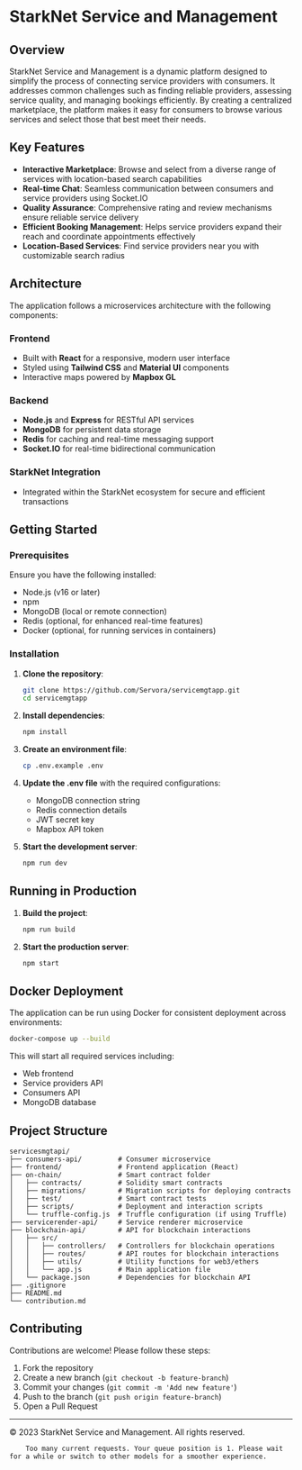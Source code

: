           
# StarkNet Service and Management



## Overview

StarkNet Service and Management is a dynamic platform designed to simplify the process of connecting service providers with consumers. It addresses common challenges such as finding reliable providers, assessing service quality, and managing bookings efficiently. By creating a centralized marketplace, the platform makes it easy for consumers to browse various services and select those that best meet their needs.

## Key Features

- **Interactive Marketplace**: Browse and select from a diverse range of services with location-based search capabilities
- **Real-time Chat**: Seamless communication between consumers and service providers using Socket.IO
- **Quality Assurance**: Comprehensive rating and review mechanisms ensure reliable service delivery
- **Efficient Booking Management**: Helps service providers expand their reach and coordinate appointments effectively
- **Location-Based Services**: Find service providers near you with customizable search radius

## Architecture

The application follows a microservices architecture with the following components:

### Frontend
- Built with **React** for a responsive, modern user interface
- Styled using **Tailwind CSS** and **Material UI** components
- Interactive maps powered by **Mapbox GL**

### Backend
- **Node.js** and **Express** for RESTful API services
- **MongoDB** for persistent data storage
- **Redis** for caching and real-time messaging support
- **Socket.IO** for real-time bidirectional communication

### StarkNet Integration
- Integrated within the StarkNet ecosystem for secure and efficient transactions

## Getting Started

### Prerequisites

Ensure you have the following installed:

- Node.js (v16 or later)
- npm
- MongoDB (local or remote connection)
- Redis (optional, for enhanced real-time features)
- Docker (optional, for running services in containers)

### Installation

1. **Clone the repository**:
   ```bash
   git clone https://github.com/Servora/servicemgtapp.git
   cd servicemgtapp
   ```

2. **Install dependencies**:
   ```bash
   npm install
   ```

3. **Create an environment file**:
   ```bash
   cp .env.example .env
   ```

4. **Update the .env file** with the required configurations:
   - MongoDB connection string
   - Redis connection details
   - JWT secret key
   - Mapbox API token

5. **Start the development server**:
   ```bash
   npm run dev
   ```

## Running in Production

1. **Build the project**:
   ```bash
   npm run build
   ```

2. **Start the production server**:
   ```bash
   npm start
   ```

## Docker Deployment

The application can be run using Docker for consistent deployment across environments:

```bash
docker-compose up --build
```

This will start all required services including:
- Web frontend
- Service providers API
- Consumers API
- MongoDB database

## Project Structure

```
servicesmgtapi/
├── consumers-api/         # Consumer microservice
├── frontend/              # Frontend application (React)
├── on-chain/              # Smart contract folder
│   ├── contracts/         # Solidity smart contracts
│   ├── migrations/        # Migration scripts for deploying contracts
│   ├── test/              # Smart contract tests
│   ├── scripts/           # Deployment and interaction scripts
│   └── truffle-config.js  # Truffle configuration (if using Truffle)
├── servicerender-api/     # Service renderer microservice
├── blockchain-api/        # API for blockchain interactions
│   ├── src/
│   │   ├── controllers/   # Controllers for blockchain operations
│   │   ├── routes/        # API routes for blockchain interactions
│   │   ├── utils/         # Utility functions for web3/ethers
│   │   └── app.js         # Main application file
│   └── package.json       # Dependencies for blockchain API
├── .gitignore
├── README.md
└── contribution.md
```

## Contributing

Contributions are welcome! Please follow these steps:

1. Fork the repository
2. Create a new branch (`git checkout -b feature-branch`)
3. Commit your changes (`git commit -m 'Add new feature'`)
4. Push to the branch (`git push origin feature-branch`)
5. Open a Pull Request



---

© 2023 StarkNet Service and Management. All rights reserved.

        Too many current requests. Your queue position is 1. Please wait for a while or switch to other models for a smoother experience.
